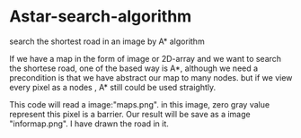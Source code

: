 # Astar-search-algorithm
search the shortest road in an image by A* algorithm

If we have a map in the form of image or 2D-array and we want to search the shortese road,
one of the based way is A*, although we need a precondition is that we have abstract our map to many nodes.
but if we view every pixel as a nodes , A* still could be used straightly.

This code will read a image:"maps.png". in this image,  zero gray value represent this pixel is a barrier.
Our result will be save as a image "informap.png". I have drawn the road in it.
